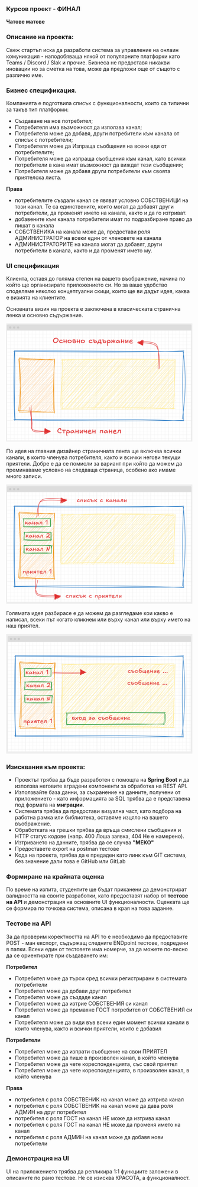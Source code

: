 ### Курсов проект - ФИНАЛ

**Чатове матове**

### Описание на проекта:
Свеж стартъп иска да разработи система за управление на онлаин комуникация - наподобяваща някой от популярните платфорки като Teams / Discord / Slak и прочие. Бизнеса не предоставя никакви иновации но за сметка на това, може да предложи още от същото с различно име. 

### Бизнес спецификация. 
Компанията е подготвила списък с функционалности, които са типични за такъв тип платформи:
- Създаване на нов потребител;
- Потребителя има възможност да използва канал;
- Потребителя може да добавя, други потребители към канала от списък с потребители;
- Потребителя може да Изпраща съобщения на всеки еди от потребителите;
- Потребителя може да изпраща съобщения към канал, като всички потребители в кана имат възможност да виждат тези съобщения;
- Потребителя може да добавя други потребители към своята приятелска листа.

**Права**
- потребителите създали канал се явяват условно СОБСТВЕНИЦИ на този канал. Те са единствените, които могат да добавят други потребители, да променят името на канала, както и да го изтриват. 
- добавените към канала потребители имат по подразбиране право да пишат в канала
- СОБСТВЕНИКА на канала може да, предостави роля АДМИНИСТРАТОР на всеки един от членовете на канала
- АДМИНИСТРАТОРИТЕ на канала могат да добавят, други потребители в канала, както и да променят името му. 


### UI спецификация

Клиента, оставя до голяма степен на вашето въображение, начина по който ще организирате приложението си. Но за ваше удобство споделяме няколко концептуални скици, които ще ви дадът идея, каква е визията на клиентите. 

Основната визия на проекта е заключена в класическата странична ленка и основно съдържание. 

![](2024-12-07-17-38-50.png)

По идея на главния дизайнер страничната лента ще включва всички канали, в които членува потребителя, както и всички негови текущи приятели. Добре е да се помисли за вариант при който да можем да преминаваме условно на следваща страница, особено ако имаме много записи.

![](2024-12-07-17-41-47.png)

Голямата идея разбирасе е да можем да разгледаме кои какво е написал, всеки път когато кликнем или върху канал или върху името на наш приятел.

![](2024-12-07-17-43-20.png)


### Изисквания към проекта:
- Проектът трябва да бъде разработен с помощта на **Spring Boot** и да използва неговите вградени компоненти за обработка на REST API.
- Използвайте база данни, за съхранение на данните, получени от приложението - като информацията за SQL трябва да е представена под формата на **миграции**.
- Системата трябва да предостави визуална част, като подбора на работна рамка или библиотека, оставяме изцяло на вашето въображение.
- Обработката на грешки трябва да връща смислени съобщения и HTTP статус кодове (напр. 400 Лоша заявка, 404 Не е намерено).
- Изтриването на данните, трябва да се случва **"МЕКО"**
- Предоставете export на postman тестове
- Кода на проекта, трябва да е предаден като линк към GIT система, без значение дали това е GitHub или GitLab

### Формиране на крайната оценка
По време на изпита, студентите ще бъдат приканени да демонстрират валидността на своите разработки, като предоставят набор от **тестове на API** и демонстрация на основните UI функционалности. Оценката ще се формира по точкова система, описана в края на това задание.

### Тестове на API 
За да проверим коректността на API то е необходимо да предоставите POST - ман експорт, съдържащ следните ENDpoint тестове, подредени в папки. Всеки един от тестовете има номерче, за да можете по-лесно да се ориентирате при създаването им:

**Потребител**
- Потребител може да търси сред всички регистрирани в системата потребители
- Потребител може да добави друг потребител
- Потребител може да създаде канал
- Потребител може да изтрие СОБСТВЕНИЯ си канал
- Потребител може да премахне ГОСТ потребител от СОБСТВЕНИЯ си канал
- Потребителя може да види във всеки един момент всички канали в които членува, както и всички приятели, които е добавил

**Потребители**
- Потребител може да изпрати съобщение на свои ПРИЯТЕЛ
- Потребител може да пише в произволен канал, в който членува
- Потребител може да чете кореспонденцията, със свой приятел
- Потребител може да чете кореспонденцията, в произволен канал, в който членува

**Права**
- потребител с роля СОБСТВЕНИК на канал може да изтрива канал 
- потребител с роля СОБСТВЕНИК на канал може да дава роля АДМИН на друг потребител
- потребител с роля ГОСТ на канал НЕ може да изтрива канал 
- потребител с роля ГОСТ на канал НЕ може да променя името на канал 
- потребител с роля АДМИН на канал може да добавя нови потребители

### Демонстрация на UI
UI на приложението трябва да репликира 1:1 функциите заложени в описаните по рано тестове. Не се изисква КРАСОТА, а функционалност.

